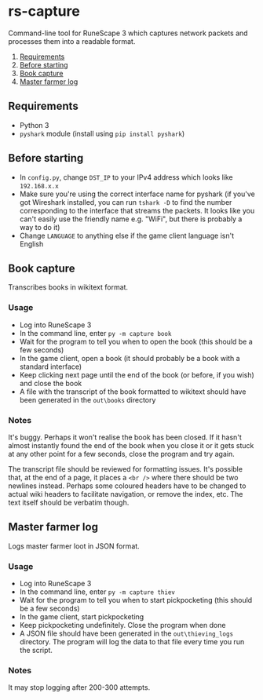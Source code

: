 # rs-capture

Command-line tool for RuneScape 3 which captures network packets and processes them into a readable format.

1. [Requirements](#requirements)
1. [Before starting](#before-starting)
1. [Book capture](#book-capture)
1. [Master farmer log](#master-farmer-log)

## Requirements
* Python 3
* `pyshark` module (install using `pip install pyshark`)

## Before starting
* In `config.py`, change `DST_IP` to your IPv4 address which looks like `192.168.x.x`
* Make sure you're using the correct interface name for pyshark (if you've got Wireshark installed, you can run `tshark -D` to find the number corresponding to the interface that streams the packets. It looks like you can't easily use the friendly name e.g. "WiFi", but there is probably a way to do it)
* Change `LANGUAGE` to anything else if the game client language isn't English

## Book capture

Transcribes books in wikitext format.

### Usage
* Log into RuneScape 3
* In the command line, enter `py -m capture book`
* Wait for the program to tell you when to open the book (this should be a few seconds)
* In the game client, open a book (it should probably be a book with a standard interface)
* Keep clicking next page until the end of the book (or before, if you wish) and close the book
* A file with the transcript of the book formatted to wikitext should have been generated in the `out\books` directory

### Notes
It's buggy. Perhaps it won't realise the book has been closed. If it hasn't almost instantly found the end of the book when you close it or it gets stuck at any other point for a few seconds, close the program and try again.

The transcript file should be reviewed for formatting issues. It's possible that, at the end of a page, it places a `<br />` where there should be two newlines instead. Perhaps some coloured headers have to be changed to actual wiki headers to facilitate navigation, or remove the index, etc. The text itself should be verbatim though.

## Master farmer log

Logs master farmer loot in JSON format.

### Usage
* Log into RuneScape 3
* In the command line, enter `py -m capture thiev`
* Wait for the program to tell you when to start pickpocketing (this should be a few seconds)
* In the game client, start pickpocketing
* Keep pickpocketing undefinitely. Close the program when done
* A JSON file should have been generated in the `out\thieving_logs` directory. The program will log the data to that file every time you run the script.

### Notes
It may stop logging after 200-300 attempts.
